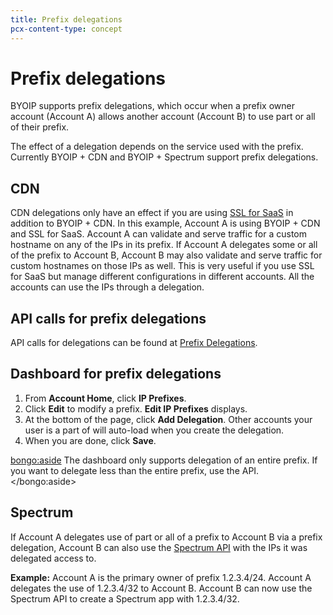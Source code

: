 ```yaml
---
title: Prefix delegations
pcx-content-type: concept
---
```


# Prefix delegations

BYOIP supports prefix delegations, which occur when a prefix owner account (Account A) allows another account (Account B) to use part or all of their prefix.

The effect of a delegation depends on the service used with the prefix. Currently BYOIP + CDN and BYOIP + Spectrum support prefix delegations.

## CDN

CDN delegations only have an effect if you are using [SSL for SaaS](https://developers.cloudflare.com/ssl/ssl-for-saas) in addition to BYOIP + CDN. In this example, Account A is using BYOIP + CDN and SSL for SaaS. Account A can validate and serve traffic for a custom hostname on any of the IPs in its prefix. If Account A delegates some or all of the prefix to Account B, Account B may also validate and serve traffic for custom hostnames on those IPs as well. This is very useful if you use SSL for SaaS but manage different configurations in different accounts. All the accounts can use the IPs through a delegation.

## API calls for prefix delegations

API calls for delegations can be found at [Prefix Delegations](https://api.cloudflare.com/#ip-address-management-prefix-delegation-properties).

## Dashboard for prefix delegations

1. From **Account Home**, click **IP Prefixes**.
1. Click **Edit** to modify a prefix. **Edit IP Prefixes** displays.
1. At the bottom of the page, click **Add Delegation**. Other accounts your user is a part of will auto-load when you create the delegation.
1. When you are done, click **Save**.

<bongo:aside>
The dashboard only supports delegation of an entire prefix. If you want to delegate less than the entire prefix, use the API.
</bongo:aside>

## Spectrum

If Account A delegates use of part or all of a prefix to Account B via a prefix delegation, Account B can also use the [Spectrum API](https://developers.cloudflare.com/spectrum/about/byoip) with the IPs it was delegated access to.

**Example:** Account A is the primary owner of prefix 1.2.3.4/24. Account A delegates the use of 1.2.3.4/32 to Account B. Account B can now use the Spectrum API to create a Spectrum app with 1.2.3.4/32.
